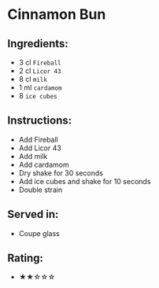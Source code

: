 # Cinnamon Bun

## Ingredients:
- 3 cl `Fireball` <!-- - 2 cl `Fireball` -->
- 2 cl `Licor 43`
- 8 cl `milk`
- 1 ml `cardamom`
- 8 `ice cubes`

## Instructions:
- Add Fireball
- Add Licor 43
- Add milk
- Add cardamom
- Dry shake for 30 seconds
- Add ice cubes and shake for 10 seconds
- Double strain

## Served in:
- Coupe glass

## Rating:
- ★★☆☆☆